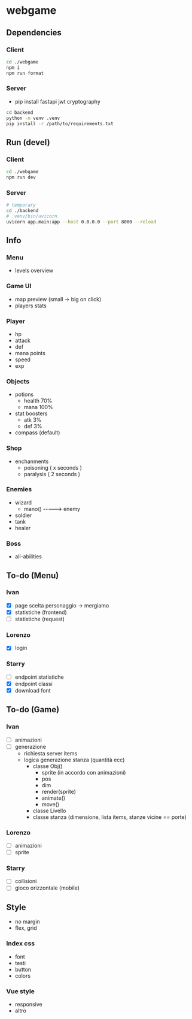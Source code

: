 # webgame

## Dependencies

### Client

```sh
cd ./webgame
npm i
npm run format
```

### Server

- pip install fastapi jwt cryptography

```sh
cd backend
python -m venv .venv
pip install -r /path/to/requirements.txt
```

## Run (devel)

### Client

```sh
cd ./webgame
npm run dev
```

### Server

```sh
# temporary
cd ./backend
# .venv/bin/uvicorn
uvicorn app.main:app --host 0.0.0.0 --port 8000 --reload
```

## Info

### Menu

-   levels overview

### Game UI

-   map preview (small -> big on click)
-   players stats

### Player

-   hp
-   attack
-   def
-   mana points
-   speed
-   exp

### Objects

-   potions
    -   health 70%
    -   mana 100%
-   stat boosters
    -   atk 3%
    -   def 3%
-   compass (default)

### Shop

-   enchanments
    -   poisoning ( x seconds )
    -   paralysis ( 2 seconds )

### Enemies

-   wizard
    -   mano() -----> enemy
-   soldier
-   tank
-   healer

### Boss

-   all-abilities

## To-do (Menu)

### Ivan

-   [x] page scelta personaggio -> mergiamo
-   [x] statistiche (frontend)
-   [ ] statistiche (request)

### Lorenzo

-   [x] login

### Starry

-   [ ] endpoint statistiche
-   [x] endpoint classi
-   [x] download font

## To-do (Game)

### Ivan

-   [ ] animazioni
-   [ ] generazione
    -   richiesta server items
    -   logica generazione stanza (quantità ecc)
        -   classe Obj()
            -   sprite (in accordo con animazioni)
            -   pos
            -   dim
            -   render(sprite)
            -   animate()
            -   move()
        -   classe Livello
        -   classe stanza (dimensione, lista items, stanze vicine == porte)

### Lorenzo

-   [ ] animazioni
-   [ ] sprite

### Starry

-   [ ] collisioni
-   [ ] gioco orizzontale (mobile)

## Style

-   no margin
-   flex, grid

### Index css

-   font
-   testi
-   button
-   colors

### Vue style

-   responsive
-   altro
